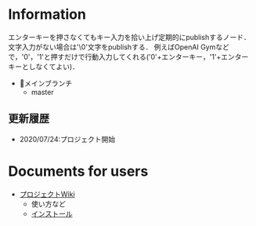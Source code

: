 # Information
エンターキーを押さなくてもキー入力を拾い上げ定期的にpublishするノード．文字入力がない場合は'\0'文字をpublishする．
例えばOpenAI Gymなどで，'0'，'1'と押すだけで行動入力してくれる('0'+エンターキー，'1'+エンターキーとしなくてよい)．

* メインブランチ
    * master

## 更新履歴
* 2020/07/24:プロジェクト開始

# Documents for users
* [プロジェクトWiki](http://irobot-gitlab.csse.muroran-it.ac.jp/universal_tools/ros2/key_event/-/wikis/home)
    * 使い方など
    * [インストール](http://irobot-gitlab.csse.muroran-it.ac.jp/universal_tools/ros2/key_event/-/wikis/%E3%82%A4%E3%83%B3%E3%82%B9%E3%83%88%E3%83%BC%E3%83%AB)
